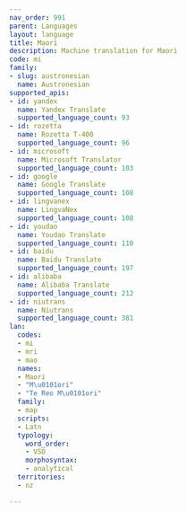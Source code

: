 ```yaml
---
nav_order: 991
parent: Languages
layout: language
title: Maori
description: Machine translation for Maori
code: mi
family:
- slug: austronesian
  name: Austronesian
supported_apis:
- id: yandex
  name: Yandex Translate
  supported_language_count: 93
- id: rozetta
  name: Rozetta T-400
  supported_language_count: 96
- id: microsoft
  name: Microsoft Translator
  supported_language_count: 103
- id: google
  name: Google Translate
  supported_language_count: 108
- id: lingvanex
  name: LingvaNex
  supported_language_count: 108
- id: youdao
  name: Youdao Translate
  supported_language_count: 110
- id: baidu
  name: Baidu Translate
  supported_language_count: 197
- id: alibaba
  name: Alibaba Translate
  supported_language_count: 212
- id: niutrans
  name: Niutrans
  supported_language_count: 381
lan:
  codes:
  - mi
  - mri
  - mao
  names:
  - Maori
  - "M\u0101ori"
  - "Te Reo M\u0101ori"
  family:
  - map
  scripts:
  - Latn
  typology:
    word_order:
    - VSO
    morphosyntax:
    - analytical
  territories:
  - nz

---
```


